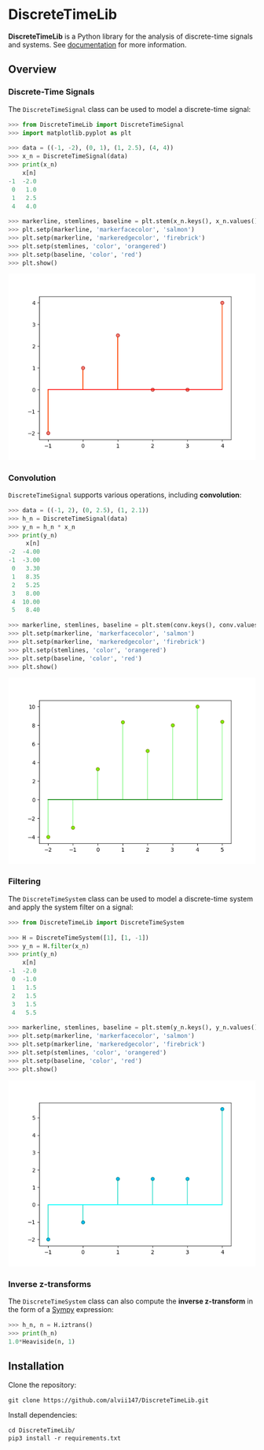 # DiscreteTimeLib

**DiscreteTimeLib** is a Python library for the analysis of discrete-time signals and systems. See [documentation](https://alvii147.github.io/DiscreteTimeLib/build/html/index.html) for more information.

## Overview

### Discrete-Time Signals

The `DiscreteTimeSignal` class can be used to model a discrete-time signal:

```python
>>> from DiscreteTimeLib import DiscreteTimeSignal
>>> import matplotlib.pyplot as plt
```

```python
>>> data = ((-1, -2), (0, 1), (1, 2.5), (4, 4))
>>> x_n = DiscreteTimeSignal(data)
>>> print(x_n)
    x[n]
-1  -2.0
 0   1.0
 1   2.5
 4   4.0
```

```python
>>> markerline, stemlines, baseline = plt.stem(x_n.keys(), x_n.values())
>>> plt.setp(markerline, 'markerfacecolor', 'salmon')
>>> plt.setp(markerline, 'markeredgecolor', 'firebrick')
>>> plt.setp(stemlines, 'color', 'orangered')
>>> plt.setp(baseline, 'color', 'red')
>>> plt.show()
```

![Discrete Time Signal Plot](img/discrete_time_signal_plot.png)

### Convolution

`DiscreteTimeSignal` supports various operations, including **convolution**:

```python
>>> data = ((-1, 2), (0, 2.5), (1, 2.1))
>>> h_n = DiscreteTimeSignal(data)
>>> y_n = h_n * x_n
>>> print(y_n)
     x[n]
-2  -4.00
-1  -3.00
 0   3.30
 1   8.35
 2   5.25
 3   8.00
 4  10.00
 5   8.40
```

```python
>>> markerline, stemlines, baseline = plt.stem(conv.keys(), conv.values())
>>> plt.setp(markerline, 'markerfacecolor', 'salmon')
>>> plt.setp(markerline, 'markeredgecolor', 'firebrick')
>>> plt.setp(stemlines, 'color', 'orangered')
>>> plt.setp(baseline, 'color', 'red')
>>> plt.show()
```

![Convolution Plot](img/convolution_plot.png)

### Filtering

The `DiscreteTimeSystem` class can be used to model a discrete-time system and apply the system filter on a signal:

```python
>>> from DiscreteTimeLib import DiscreteTimeSystem
```

```python
>>> H = DiscreteTimeSystem([1], [1, -1])
>>> y_n = H.filter(x_n)
>>> print(y_n)
    x[n]
-1  -2.0
 0  -1.0
 1   1.5
 2   1.5
 3   1.5
 4   5.5
```

```python
>>> markerline, stemlines, baseline = plt.stem(y_n.keys(), y_n.values())
>>> plt.setp(markerline, 'markerfacecolor', 'salmon')
>>> plt.setp(markerline, 'markeredgecolor', 'firebrick')
>>> plt.setp(stemlines, 'color', 'orangered')
>>> plt.setp(baseline, 'color', 'red')
>>> plt.show()
```

![Filtered Signal Plot](img/filtered_signal_plot.png)

### Inverse z-transforms

The `DiscreteTimeSystem` class can also compute the **inverse z-transform** in the form of a [Sympy](https://www.sympy.org/) expression:

```python
>>> h_n, n = H.iztrans()
>>> print(h_n)
1.0*Heaviside(n, 1)
```

## Installation

Clone the repository:

```
git clone https://github.com/alvii147/DiscreteTimeLib.git
```

Install dependencies:

```
cd DiscreteTimeLib/
pip3 install -r requirements.txt
```
